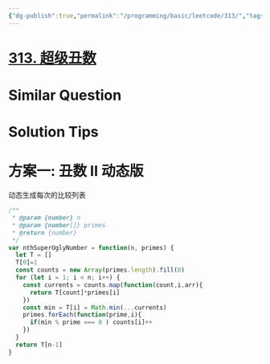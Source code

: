 ```yaml
---
{"dg-publish":true,"permalink":"/programming/basic/leetcode/313/","tags":["leetcode/math","leetcode/dp/iteration"]}
---
```



# [313. 超级丑数](https://leetcode.cn/problems/super-ugly-number/)

# Similar Question

# Solution Tips

# 方案一: 丑数 II 动态版

动态生成每次的比较列表

```js
/**
 * @param {number} n
 * @param {number[]} primes
 * @return {number}
 */
var nthSuperUglyNumber = function(n, primes) {
  let T = []
  T[0]=1
  const counts = new Array(primes.length).fill(0)
  for (let i = 1; i < n; i++) {
    const currents = counts.map(function(count,i,arr){
      return T[count]*primes[i]
    })
    const min = T[i] = Math.min(...currents)
    primes.forEach(function(prime,i){
      if(min % prime === 0 ) counts[i]++
    })
  }
  return T[n-1]
}
```
